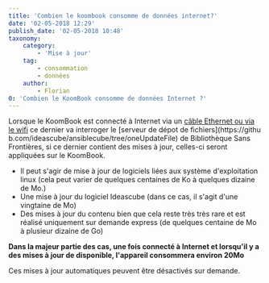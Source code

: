 ```yaml
---
title: 'Combien le koombook consomme de données internet?'
date: '02-05-2018 12:29'
publish_date: '02-05-2018 10:48'
taxonomy:
    category:
        - 'Mise à jour'
    tag:
        - consommation
        - données
    author:
        - Florian
0: 'Combien le KoomBook consomme de données Internet ?'
---
```


Lorsque le KoomBook est connecté à Internet via un [câble Ethernet ou via le wifi](comment-mettre-a-jour-le-koombook) ce dernier va interroger le [serveur de dépot de fichiers](https://githu
b.com/ideascube/ansiblecube/tree/oneUpdateFile) de Bibliothèque Sans Frontières, si ce dernier contient des mises à jour, celles-ci seront appliquées sur le KoomBook. 

* Il peut s'agir de mise à jour de logiciels liées aux système d'exploitation linux (cela peut varier de quelques centaines de Ko à quelques dizaine de Mo.)
* Une mise à jour du logiciel Ideascube (dans ce cas, il s'agit d'une vingtaine de Mo)
* Des mises à jour du contenu bien que cela reste très très rare et est réalisé uniquement sur demande express (de quelques centaine de Mo à plusieur dizaine de Go)

**Dans la majeur partie des cas, une fois connecté à Internet et lorsqu'il y a des mises à jour de disponible, l'appareil consommera environ 20Mo**

Ces mises à jour automatiques peuvent être désactivés sur demande.